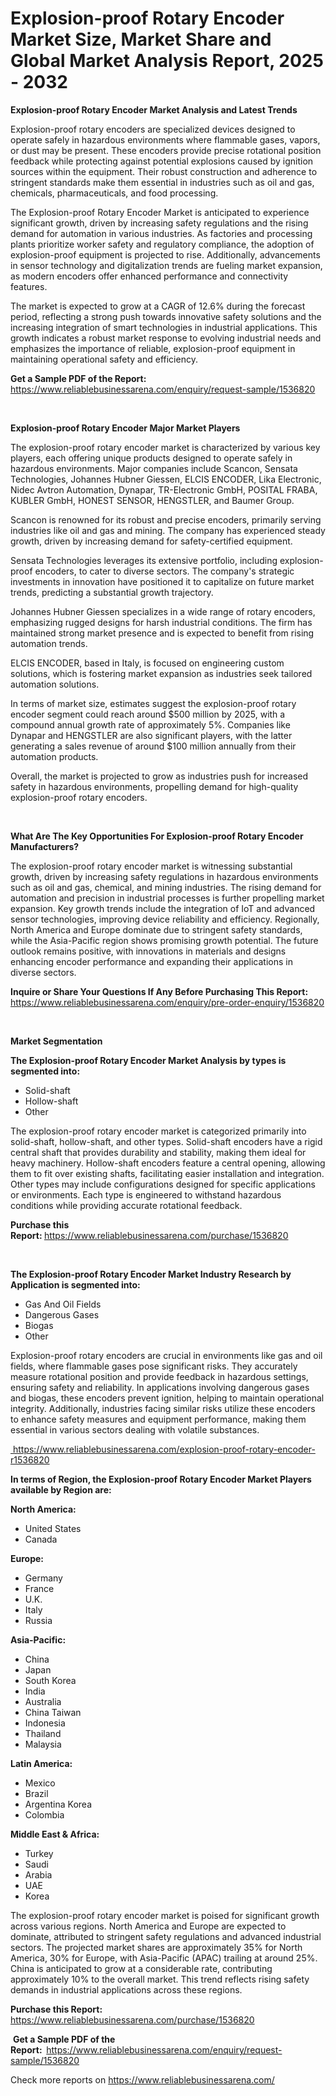 <p><h1>Explosion-proof Rotary Encoder Market Size, Market Share and Global Market Analysis Report, 2025 - 2032</h1></p><p><strong>Explosion-proof Rotary Encoder Market Analysis and Latest Trends</strong></p>
<p><p>Explosion-proof rotary encoders are specialized devices designed to operate safely in hazardous environments where flammable gases, vapors, or dust may be present. These encoders provide precise rotational position feedback while protecting against potential explosions caused by ignition sources within the equipment. Their robust construction and adherence to stringent standards make them essential in industries such as oil and gas, chemicals, pharmaceuticals, and food processing.</p><p>The Explosion-proof Rotary Encoder Market is anticipated to experience significant growth, driven by increasing safety regulations and the rising demand for automation in various industries. As factories and processing plants prioritize worker safety and regulatory compliance, the adoption of explosion-proof equipment is projected to rise. Additionally, advancements in sensor technology and digitalization trends are fueling market expansion, as modern encoders offer enhanced performance and connectivity features.</p><p>The market is expected to grow at a CAGR of 12.6% during the forecast period, reflecting a strong push towards innovative safety solutions and the increasing integration of smart technologies in industrial applications. This growth indicates a robust market response to evolving industrial needs and emphasizes the importance of reliable, explosion-proof equipment in maintaining operational safety and efficiency.</p></p>
<p><strong>Get a Sample PDF of the Report:&nbsp;</strong> <a href="https://www.reliablebusinessarena.com/enquiry/request-sample/1536820?utm_campaign=3580&utm_medium=2&utm_source=Github&utm_content=ia&utm_term=06042025&utm_id=explosion-proof-rotary-encoder">https://www.reliablebusinessarena.com/enquiry/request-sample/1536820</a></p>
<p>&nbsp;</p>
<p><strong>Explosion-proof Rotary Encoder Major Market Players</strong></p>
<p><p>The explosion-proof rotary encoder market is characterized by various key players, each offering unique products designed to operate safely in hazardous environments. Major companies include Scancon, Sensata Technologies, Johannes Hubner Giessen, ELCIS ENCODER, Lika Electronic, Nidec Avtron Automation, Dynapar, TR-Electronic GmbH, POSITAL FRABA, KUBLER GmbH, HONEST SENSOR, HENGSTLER, and Baumer Group.</p><p>Scancon is renowned for its robust and precise encoders, primarily serving industries like oil and gas and mining. The company has experienced steady growth, driven by increasing demand for safety-certified equipment.</p><p>Sensata Technologies leverages its extensive portfolio, including explosion-proof encoders, to cater to diverse sectors. The company's strategic investments in innovation have positioned it to capitalize on future market trends, predicting a substantial growth trajectory.</p><p>Johannes Hubner Giessen specializes in a wide range of rotary encoders, emphasizing rugged designs for harsh industrial conditions. The firm has maintained strong market presence and is expected to benefit from rising automation trends.</p><p>ELCIS ENCODER, based in Italy, is focused on engineering custom solutions, which is fostering market expansion as industries seek tailored automation solutions. </p><p>In terms of market size, estimates suggest the explosion-proof rotary encoder segment could reach around $500 million by 2025, with a compound annual growth rate of approximately 5%. Companies like Dynapar and HENGSTLER are also significant players, with the latter generating a sales revenue of around $100 million annually from their automation products.</p><p>Overall, the market is projected to grow as industries push for increased safety in hazardous environments, propelling demand for high-quality explosion-proof rotary encoders.</p></p>
<p>&nbsp;</p>
<p><strong>What Are The Key Opportunities For Explosion-proof Rotary Encoder Manufacturers?</strong></p>
<p><p>The explosion-proof rotary encoder market is witnessing substantial growth, driven by increasing safety regulations in hazardous environments such as oil and gas, chemical, and mining industries. The rising demand for automation and precision in industrial processes is further propelling market expansion. Key growth trends include the integration of IoT and advanced sensor technologies, improving device reliability and efficiency. Regionally, North America and Europe dominate due to stringent safety standards, while the Asia-Pacific region shows promising growth potential. The future outlook remains positive, with innovations in materials and designs enhancing encoder performance and expanding their applications in diverse sectors.</p></p>
<p><strong>Inquire or Share Your Questions If Any Before Purchasing This Report:</strong> <a href="https://www.reliablebusinessarena.com/enquiry/pre-order-enquiry/1536820?utm_campaign=3580&utm_medium=2&utm_source=Github&utm_content=ia&utm_term=06042025&utm_id=explosion-proof-rotary-encoder">https://www.reliablebusinessarena.com/enquiry/pre-order-enquiry/1536820</a></p>
<p>&nbsp;</p>
<p><strong>Market Segmentation</strong></p>
<p><strong>The Explosion-proof Rotary Encoder Market Analysis by types is segmented into:</strong></p>
<p><ul><li>Solid-shaft</li><li>Hollow-shaft</li><li>Other</li></ul></p>
<p><p>The explosion-proof rotary encoder market is categorized primarily into solid-shaft, hollow-shaft, and other types. Solid-shaft encoders have a rigid central shaft that provides durability and stability, making them ideal for heavy machinery. Hollow-shaft encoders feature a central opening, allowing them to fit over existing shafts, facilitating easier installation and integration. Other types may include configurations designed for specific applications or environments. Each type is engineered to withstand hazardous conditions while providing accurate rotational feedback.</p></p>
<p><strong>Purchase this Report:&nbsp;</strong><a href="https://www.reliablebusinessarena.com/purchase/1536820?utm_campaign=3580&utm_medium=2&utm_source=Github&utm_content=ia&utm_term=06042025&utm_id=explosion-proof-rotary-encoder">https://www.reliablebusinessarena.com/purchase/1536820</a></p>
<p>&nbsp;</p>
<p><strong>The Explosion-proof Rotary Encoder Market Industry Research by Application is segmented into:</strong></p>
<p><ul><li>Gas And Oil Fields</li><li>Dangerous Gases</li><li>Biogas</li><li>Other</li></ul></p>
<p><p>Explosion-proof rotary encoders are crucial in environments like gas and oil fields, where flammable gases pose significant risks. They accurately measure rotational position and provide feedback in hazardous settings, ensuring safety and reliability. In applications involving dangerous gases and biogas, these encoders prevent ignition, helping to maintain operational integrity. Additionally, industries facing similar risks utilize these encoders to enhance safety measures and equipment performance, making them essential in various sectors dealing with volatile substances.</p></p>
<p><a href="https://www.reliablebusinessarena.com/explosion-proof-rotary-encoder-r1536820?utm_campaign=3580&utm_medium=2&utm_source=Github&utm_content=ia&utm_term=06042025&utm_id=explosion-proof-rotary-encoder">&nbsp;https://www.reliablebusinessarena.com/explosion-proof-rotary-encoder-r1536820</a></p>
<p><strong>In terms of Region, the Explosion-proof Rotary Encoder Market Players available by Region are:</strong></p>
<p>
    <p> <strong> North America: </strong>
        <ul>
            <li>United States</li>
            <li>Canada</li>
        </ul>
        </p> 
    <p> <strong> Europe: </strong>
        <ul>
            <li>Germany</li>
            <li>France</li>
            <li>U.K.</li>
            <li>Italy</li>
            <li>Russia</li>
        </ul>
        </p> 
    <p> <strong> Asia-Pacific: </strong>
        <ul>
            <li>China</li>
            <li>Japan</li>
            <li>South Korea</li>
            <li>India</li>
            <li>Australia</li>
            <li>China Taiwan</li>
            <li>Indonesia</li>
            <li>Thailand</li>
            <li>Malaysia</li>
        </ul>
        </p> 
    <p> <strong> Latin America: </strong>
        <ul>
            <li>Mexico</li>
            <li>Brazil</li>
            <li>Argentina Korea</li>
            <li>Colombia</li>
        </ul>
        </p> 
    <p> <strong> Middle East & Africa: </strong>
        <ul>
            <li>Turkey</li>
            <li>Saudi</li>
            <li>Arabia</li>
            <li>UAE</li>
            <li>Korea</li>
        </ul>
    </p>
    </p>
<p><p>The explosion-proof rotary encoder market is poised for significant growth across various regions. North America and Europe are expected to dominate, attributed to stringent safety regulations and advanced industrial sectors. The projected market shares are approximately 35% for North America, 30% for Europe, with Asia-Pacific (APAC) trailing at around 25%. China is anticipated to grow at a considerable rate, contributing approximately 10% to the overall market. This trend reflects rising safety demands in industrial applications across these regions.</p></p>
<p><strong>Purchase this Report: </strong><a href="https://www.reliablebusinessarena.com/purchase/1536820?utm_campaign=3580&utm_medium=2&utm_source=Github&utm_content=ia&utm_term=06042025&utm_id=explosion-proof-rotary-encoder">https://www.reliablebusinessarena.com/purchase/1536820</a></p>
<p>&nbsp;<strong>Get a Sample PDF of the Report:&nbsp;&nbsp;</strong><a href="https://www.reliablebusinessarena.com/enquiry/request-sample/1536820?utm_campaign=3580&utm_medium=2&utm_source=Github&utm_content=ia&utm_term=06042025&utm_id=explosion-proof-rotary-encoder">https://www.reliablebusinessarena.com/enquiry/request-sample/1536820</a></p>
<p><strong></strong></p>
<p>Check more reports on <a href="https://www.reliablebusinessarena.com/?utm_campaign=3580&utm_medium=2&utm_source=Github&utm_content=ia&utm_term=06042025&utm_id=explosion-proof-rotary-encoder">https://www.reliablebusinessarena.com/</a></p>